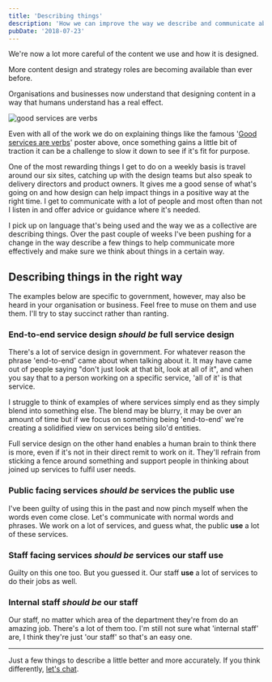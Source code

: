```yaml
---
title: 'Describing things'
description: 'How we can improve the way we describe and communicate about services'
pubDate: '2018-07-23'
---
```


We're now a lot more careful of the content we use and how it is designed.

More content design and strategy roles are becoming available than ever before.

Organisations and businesses now understand that designing content in a way that humans understand has a real effect.

![good services are verbs](/images/good-services-are-verbs-louise-downe.jpg)

Even with all of the work we do on explaining things like the famous '[Good services are verbs](https://designnotes.blog.gov.uk/2015/06/22/good-services-are-verbs-2/)' poster above, once something gains a little bit of traction it can be a challenge to slow it down to see if it's fit for purpose.

One of the most rewarding things I get to do on a weekly basis is travel around our six sites, catching up with the design teams but also speak to delivery directors and product owners. It gives me a good sense of what's going on and how design can help impact things in a positive way at the right time. I get to communicate with a lot of people and most often than not I listen in and offer advice or guidance where it's needed.

I pick up on language that's being used and the way we as a collective are describing things. Over the past couple of weeks I've been pushing for a change in the way describe a few things to help communicate more effectively and make sure we think about things in a certain way.

## Describing things in the right way

The examples below are specific to government, however, may also be heard in your organisation or business. Feel free to muse on them and use them. I'll try to stay succinct rather than ranting.

### End-to-end service design *should be* full service design

There's a lot of service design in government. For whatever reason the phrase 'end-to-end' came about when talking about it. It may have came out of people saying "don't just look at that bit, look at all of it", and when you say that to a person working on a specific service, 'all of it' is that service.

I struggle to think of examples of where services simply end as they simply blend into something else. The blend may be blurry, it may be over an amount of time but if we focus on something being 'end-to-end' we're creating a solidified view on services being silo'd entities.

Full service design on the other hand enables a human brain to think there is more, even if it's not in their direct remit to work on it. They'll refrain from sticking a fence around something and support people in thinking about joined up services to fulfil user needs.

### Public facing services *should be* services the public use

I've been guilty of using this in the past and now pinch myself when the words even come close. Let's communicate with normal words and phrases. We work on a lot of services, and guess what, the public **use** a lot of these services.

### Staff facing services *should be* services our staff use

Guilty on this one too. But you guessed it. Our staff **use** a lot of services to do their jobs as well.

### Internal staff *should be* our staff

Our staff, no matter which area of the department they're from do an amazing job. There's a lot of them too. I'm still not sure what 'internal staff' are, I think they're just 'our staff' so that's an easy one.

- - - - - -

Just a few things to describe a little better and more accurately. If you think differently, [let's chat](https://twitter.com/gavinelliott).